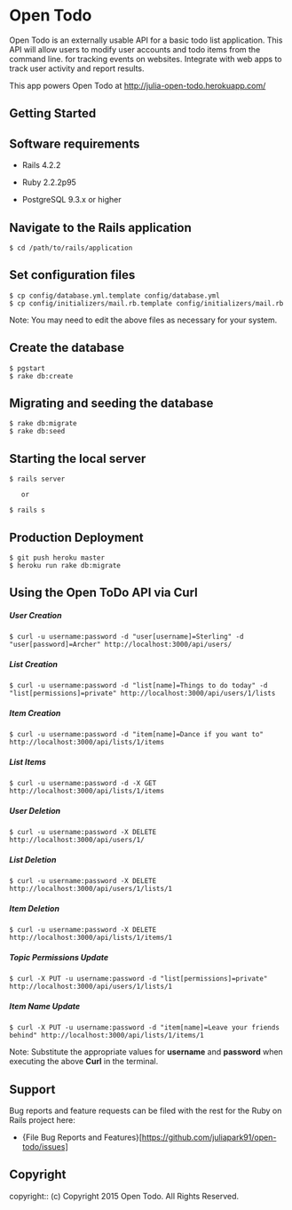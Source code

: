 # Open Todo

Open Todo is an externally usable API for a basic todo list application. This API will allow users to modify user accounts and todo items from the command line. for tracking events on websites. Integrate with web apps to track user activity and report results.

This app powers Open Todo at http://julia-open-todo.herokuapp.com/

## Getting Started

## Software requirements

- Rails 4.2.2

- Ruby 2.2.2p95

- PostgreSQL 9.3.x or higher

## Navigate to the Rails application

```
$ cd /path/to/rails/application
```

## Set configuration files

```
$ cp config/database.yml.template config/database.yml
$ cp config/initializers/mail.rb.template config/initializers/mail.rb
```

Note:  You may need to edit the above files as necessary for your system.

## Create the database

 ```
 $ pgstart
 $ rake db:create
 ```

## Migrating and seeding the database

```
$ rake db:migrate
$ rake db:seed
```

## Starting the local server

```
$ rails server

   or

$ rails s
```

## Production Deployment

  ```
  $ git push heroku master
  $ heroku run rake db:migrate
  ```
## Using the Open ToDo API via Curl

##### User Creation

  ```
  $ curl -u username:password -d "user[username]=Sterling" -d "user[password]=Archer" http://localhost:3000/api/users/
  ```

##### List Creation

  ```
  $ curl -u username:password -d "list[name]=Things to do today" -d "list[permissions]=private" http://localhost:3000/api/users/1/lists
  ```

##### Item Creation

  ```
  $ curl -u username:password -d "item[name]=Dance if you want to" http://localhost:3000/api/lists/1/items
  ```

##### List Items

  ```
  $ curl -u username:password -d -X GET http://localhost:3000/api/lists/1/items
  ```

##### User Deletion

  ```
  $ curl -u username:password -X DELETE http://localhost:3000/api/users/1/
  ```

##### List Deletion

  ```
  $ curl -u username:password -X DELETE http://localhost:3000/api/users/1/lists/1
  ```

##### Item Deletion

  ```
  $ curl -u username:password -X DELETE http://localhost:3000/api/lists/1/items/1
  ```


##### Topic Permissions Update

  ```
  $ curl -X PUT -u username:password -d "list[permissions]=private" http://localhost:3000/api/users/1/lists/1
  ```

##### Item Name Update

  ```
  $ curl -X PUT -u username:password -d "item[name]=Leave your friends behind" http://localhost:3000/api/lists/1/items/1
  ```

  Note:  Substitute the appropriate values for **username** and **password** when executing the above **Curl** in the terminal.

## Support

Bug reports and feature requests can be filed with the rest for the Ruby on Rails project here:

* {File Bug Reports and Features}[https://github.com/juliapark91/open-todo/issues]


## Copyright

copyright:: (c) Copyright 2015 Open Todo. All Rights Reserved.
